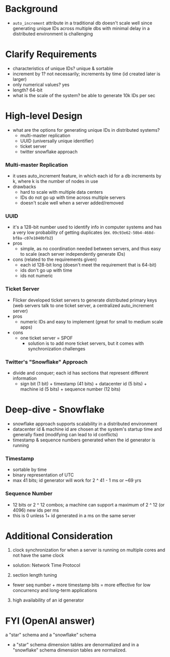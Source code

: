 # Background
- `auto_increment` attribute in a traditional db doesn't scale well since generating unique IDs across multiple dbs with minimal delay in a distributed environment is challenging

# Clarify Requirements
- characteristics of unique IDs? unique & sortable
- increment by 1? not necessarily; increments by time (id created later is larger)
- only numerical values? yes
- length? 64-bit
- what is the scale of the system? be able to generate 10k IDs per sec

# High-level Design
- what are the options for generating unique IDs in distributed systems?
  - multi-master replication
  - UUID (universally unique identifier)
  - ticket server
  - twitter snowflake approach

### Multi-master Replication
- it uses auto_increment feature, in which each id for a db increments by k, where k is the number of nodes in use
- drawbacks
  - hard to scale with multiple data centers
  - IDs do not go up with time across multiple servers
  - doesn't scale well when a server added/removed

### UUID
- it's a 128-bit number used to identify info in computer systems and has a very low probability of getting duplicates (ex. `09c93e62-50b4-468d-bf8a-c07e1040bfb2`)
- pros
  - simple, as no coordination needed between servers, and thus easy to scale (each server independently generate IDs)
- cons (related to the requirements given)
  - each id 128-bit long (doesn't meet the requirement that is 64-bit)
  - ids don't go up with time
  - ids not numeric

### Ticket Server
- Flicker developed ticket servers to generate distributed primary keys (web servers talk to one ticket server, a centralized auto_increment server)
- pros
  - numeric IDs and easy to implement (great for small to medium scale apps)
- cons
  - one ticket server = SPOF
    - solution is to add more ticket servers, but it comes with synchronization challenges

### Twitter's "Snowflake" Approach
- divide and conquer; each id has sections that represent different information
  - sign bit (1 bit) + timestamp (41 bits) + datacenter id (5 bits) + machine id (5 bits) + sequence number (12 bits)

# Deep-dive - Snowflake
- snowflake approach supports scalability in a distributed environment
- datacenter id & machine id are chosen at the system's startup time and generally fixed (modifying can lead to id conflicts)
- timestamp & sequence numbers generated when the id generator is running

### Timestamp
- sortable by time
- binary representation of UTC
- max 41 bits; id generator will work for 2 ^ 41 - 1 ms or ~69 yrs

### Sequence Number
- 12 bits or 2 ^ 12 combos; a machine can support a maximum of 2 ^ 12 (or 4096) new ids per ms
- this is 0 unless 1+ id generated in a ms on the same server

# Additional Consideration
1) clock synchronization for when a server is running on multiple cores and not have the same clock
  - solution: Network Time Protocol
2) section length tuning
  - fewer seq number + more timestamp bits = more effective for low concurrency and long-term applications
3) high availability of an id generator

# FYI (OpenAI answer)
a "star" schema and a "snowflake" schema
- a "star" schema dimension tables are denormalized and in a "snowflake" schema dimension tables are normalized.
